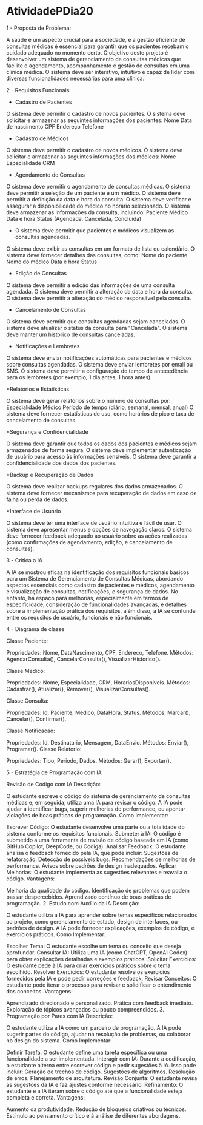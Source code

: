# AtividadePDia20

1 - Proposta de Problema:

A saúde é um aspecto crucial para a sociedade, e a gestão eficiente de consultas médicas é essencial para garantir que os pacientes recebam o cuidado adequado no momento certo. O objetivo deste projeto é desenvolver um sistema de gerenciamento de consultas médicas que facilite o agendamento, acompanhamento e gestão de consultas em uma clínica médica. O sistema deve ser interativo, intuitivo e capaz de lidar com diversas funcionalidades necessárias para uma clínica. 

2 - Requisitos Funcionais:

* Cadastro de Pacientes

O sistema deve permitir o cadastro de novos pacientes.
O sistema deve solicitar e armazenar as seguintes informações dos pacientes:
Nome
Data de nascimento
CPF
Endereço
Telefone

* Cadastro de Médicos

O sistema deve permitir o cadastro de novos médicos.
O sistema deve solicitar e armazenar as seguintes informações dos médicos:
Nome
Especialidade
CRM

* Agendamento de Consultas

O sistema deve permitir o agendamento de consultas médicas.
O sistema deve permitir a seleção de um paciente e um médico.
O sistema deve permitir a definição da data e hora da consulta.
O sistema deve verificar e assegurar a disponibilidade do médico no horário selecionado.
O sistema deve armazenar as informações da consulta, incluindo:
Paciente
Médico
Data e hora
Status (Agendada, Cancelada, Concluída)


* O sistema deve permitir que pacientes e médicos visualizem as consultas agendadas.

O sistema deve exibir as consultas em um formato de lista ou calendário.
O sistema deve fornecer detalhes das consultas, como:
Nome do paciente
Nome do médico
Data e hora
Status

* Edição de Consultas

O sistema deve permitir a edição das informações de uma consulta agendada.
O sistema deve permitir a alteração da data e hora da consulta.
O sistema deve permitir a alteração do médico responsável pela consulta.

* Cancelamento de Consultas

O sistema deve permitir que consultas agendadas sejam canceladas.
O sistema deve atualizar o status da consulta para "Cancelada".
O sistema deve manter um histórico de consultas canceladas.

* Notificações e Lembretes

O sistema deve enviar notificações automáticas para pacientes e médicos sobre consultas agendadas.
O sistema deve enviar lembretes por email ou SMS.
O sistema deve permitir a configuração do tempo de antecedência para os lembretes (por exemplo, 1 dia antes, 1 hora antes).

*Relatórios e Estatísticas

O sistema deve gerar relatórios sobre o número de consultas por:
Especialidade
Médico
Período de tempo (diário, semanal, mensal, anual)
O sistema deve fornecer estatísticas de uso, como horários de pico e taxa de cancelamento de consultas.

*Segurança e Confidencialidade

O sistema deve garantir que todos os dados dos pacientes e médicos sejam armazenados de forma segura.
O sistema deve implementar autenticação de usuário para acesso às informações sensíveis.
O sistema deve garantir a confidencialidade dos dados dos pacientes.

*Backup e Recuperação de Dados

O sistema deve realizar backups regulares dos dados armazenados.
O sistema deve fornecer mecanismos para recuperação de dados em caso de falha ou perda de dados.

*Interface de Usuário

O sistema deve ter uma interface de usuário intuitiva e fácil de usar.
O sistema deve apresentar menus e opções de navegação claros.
O sistema deve fornecer feedback adequado ao usuário sobre as ações realizadas (como confirmações de agendamento, edição, e cancelamento de consultas).

3 - Crítica a IA


A IA se mostrou eficaz na identificação dos requisitos funcionais básicos para um Sistema de Gerenciamento de Consultas Médicas, abordando aspectos essenciais como cadastro de pacientes e médicos, agendamento e visualização de consultas, notificações, e segurança de dados. No entanto, há espaço para melhorias, especialmente em termos de especificidade, consideração de funcionalidades avançadas, e detalhes sobre a implementação prática dos requisitos, além disso, a IA se confunde entre os requsitos de usuário, funcionais e não funcionais.

4 - Diagrama de classe

Classe Paciente:

Propriedades: Nome, DataNascimento, CPF, Endereco, Telefone.
Métodos: AgendarConsulta(), CancelarConsulta(), VisualizarHistorico().

Classe Medico:

Propriedades: Nome, Especialidade, CRM, HorariosDisponiveis.
Métodos: Cadastrar(), Atualizar(), Remover(), VisualizarConsultas().

Classe Consulta:

Propriedades: Id, Paciente, Medico, DataHora, Status.
Métodos: Marcar(), Cancelar(), Confirmar().

Classe Notificacao:

Propriedades: Id, Destinatario, Mensagem, DataEnvio.
Métodos: Enviar(), Programar().
Classe Relatorio:

Propriedades: Tipo, Periodo, Dados.
Métodos: Gerar(), Exportar().

5 - Estratégia de Programação com IA

Revisão de Código com IA
Descrição:

O estudante escreve o código do sistema de gerenciamento de consultas médicas e, em seguida, utiliza uma IA para revisar o código. A IA pode ajudar a identificar bugs, sugerir melhorias de performance, ou apontar violações de boas práticas de programação.
Como Implementar:

Escrever Código: O estudante desenvolve uma parte ou a totalidade do sistema conforme os requisitos funcionais.
Submeter à IA: O código é submetido a uma ferramenta de revisão de código baseada em IA (como GitHub Copilot, DeepCode, ou Codiga).
Analisar Feedback: O estudante analisa o feedback fornecido pela IA, que pode incluir:
Sugestões de refatoração.
Detecção de possíveis bugs.
Recomendações de melhorias de performance.
Avisos sobre padrões de design inadequados.
Aplicar Melhorias: O estudante implementa as sugestões relevantes e reavalia o código.
Vantagens:

Melhoria da qualidade do código.
Identificação de problemas que podem passar despercebidos.
Aprendizado contínuo de boas práticas de programação.
2. Estudo com Auxílio da IA
Descrição:

O estudante utiliza a IA para aprender sobre temas específicos relacionados ao projeto, como gerenciamento de estado, design de interfaces, ou padrões de design. A IA pode fornecer explicações, exemplos de código, e exercícios práticos.
Como Implementar:

Escolher Tema: O estudante escolhe um tema ou conceito que deseja aprofundar.
Consultar IA: Utiliza uma IA (como ChatGPT, OpenAI Codex) para obter explicações detalhadas e exemplos práticos.
Solicitar Exercícios: O estudante pede à IA para criar exercícios práticos sobre o tema escolhido.
Resolver Exercícios: O estudante resolve os exercícios fornecidos pela IA e pode pedir correções e feedback.
Revisar Conceitos: O estudante pode iterar o processo para revisar e solidificar o entendimento dos conceitos.
Vantagens:

Aprendizado direcionado e personalizado.
Prática com feedback imediato.
Exploração de tópicos avançados ou pouco compreendidos.
3. Programação por Pares com IA
Descrição:

O estudante utiliza a IA como um parceiro de programação. A IA pode sugerir partes do código, ajudar na resolução de problemas, ou colaborar no design do sistema.
Como Implementar:

Definir Tarefa: O estudante define uma tarefa específica ou uma funcionalidade a ser implementada.
Interagir com IA: Durante a codificação, o estudante alterna entre escrever código e pedir sugestões à IA. Isso pode incluir:
Geração de trechos de código.
Sugestões de algoritmos.
Resolução de erros.
Planejamento de arquitetura.
Revisão Conjunta: O estudante revisa as sugestões da IA e faz ajustes conforme necessário.
Refinamento: O estudante e a IA iteram sobre o código até que a funcionalidade esteja completa e correta.
Vantagens:

Aumento da produtividade.
Redução de bloqueios criativos ou técnicos.
Estímulo ao pensamento crítico e à análise de diferentes abordagens.


